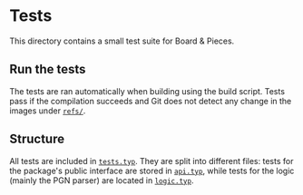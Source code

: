 # Tests

This directory contains a small test suite for Board & Pieces.


## Run the tests

The tests are ran automatically when building using the build script. Tests pass if the compilation succeeds and Git does not detect any change in the images under [`refs/`](refs/).


## Structure

All tests are included in [`tests.typ`](tests.typ). They are split into different files: tests for the package's public interface are stored in [`api.typ`](api.typ), while tests for the logic (mainly the PGN parser) are located in [`logic.typ`](logic.typ).
